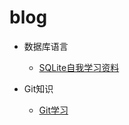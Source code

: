 # blog
* 数据库语言

  * [SQLite自我学习资料](https://github.com/dingsufu/blog/issues/1)

* Git知识

  * [Git学习](https://github.com/dingsufu/blog/issues/2)
